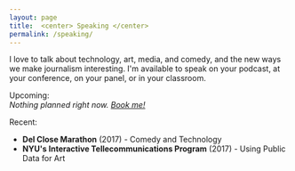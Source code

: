 ```yaml
---
layout: page
title:  <center> Speaking </center>
permalink: /speaking/
---
```


I love to talk about technology, art, media, and comedy, and the new ways we make journalism interesting. I'm available to speak on your podcast, at your conference, on your panel, or in your classroom.  

Upcoming:  
*Nothing planned right now. [Book me!](mailto:&#104;&#101;&#108;&#108;&#111;&#064;&#103;&#115;&#116;&#097;&#114;&#114;&#046;&#109;&#101;?subject=Booking%20Inquiry)*

Recent:  
* **Del Close Marathon** (2017) - Comedy and Technology
* **NYU's Interactive Tellecommunications Program** (2017) - Using Public Data for Art
